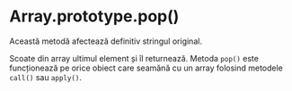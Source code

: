 # Array.prototype.pop()

Această metodă afectează definitiv stringul original.

Scoate din array ultimul element și îl returnează. Metoda `pop()` este funcționează pe orice obiect care seamănă cu un array folosind metodele `call()` sau `apply()`.
